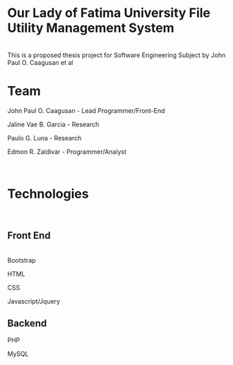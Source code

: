 # Our Lady of Fatima University File Utility Management System
<br/>
This is a proposed thesis project for Software Engineering Subject by John Paul O. Caagusan et al
<br/>

<h1>Team</h1>

John Paul O. Caagusan - Lead Programmer/Front-End

Jaline Vae B. Garcia - Research

Paulo G. Luna - Research

Edmon R. Zaldivar - Programmer/Analyst

<br/>

<h1>Technologies</h1>
<br>
<h2>Front End</h2>
<br/>
Bootstrap

HTML

CSS

Javascript/Jquery


<h2>Backend</h2>

PHP

MySQL




